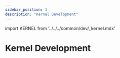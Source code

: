 ```yaml
---
sidebar_position: 3
description: "Kernel Development"
---
```


import KERNEL from '../../../common/dev/\_kernel.mdx'

# Kernel Development

<KERNEL model="Radxa CM3I IO Board" soc="rk356x" />
